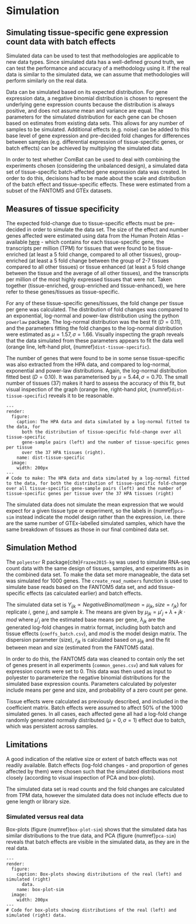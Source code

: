 # Simulation

## Simulating tissue-specific gene expression count data with batch effects
Simulated data can be used to test that methodologies are applicable to new data types. 
Since simulated data has a well-defined ground truth, we can test the performance and accuracy of a methodology using it. 
If the real data is similar to the simulated data, we can assume that methodologies will perform similarly on the real data.

Data can be simulated based on its expected distribution. 
For gene expression data, a negative binomial distribution is chosen to represent the underlying gene expression counts because the distribution is always positive, and does not assume mean and variance are equal. 
The parameters for the simulated distribution for each gene can be chosen based on estimates from existing data sets. 
This allows for any number of samples to be simulated. 
Additional effects (e.g. noise) can be added to this base level of gene expression and pre-decided fold changes for differences between samples (e.g. differential expression of tissue-specific genes, or batch effects) can be achieved by multiplying the simulated data. 

In order to test whether ComBat can be used to deal with combining the experiments chosen (considering the unbalanced design), a simulated data set of tissue-specific batch-affected gene expression data was created. 
In order to do this, decisions had to be made about the scale and distribution of the batch effect and tissue-specific effects. 
These were estimated from a subset of the FANTOM5 and GTEx datasets.

## Measures of tissue specificity
The expected fold-change due to tissue-specific effects must be pre-decided in order to simulate the data set. 
The size of the effect and number genes affected were estimated using data from the Human Protein Atlas - available [here](https://www.proteinatlas.org/download/proteinatlas.tsv.zip) -  which contains for each tissue-specific gene, the transcripts per million (TPM) for tissues that were found to be tissue-enriched (at least a 5 fold change, compared to all other tissues), group-enriched (at least a 5 fold change between the group of 2-7 tissues compared to all other tissues) or tissue enhanced (at least a 5 fold change between the tissue and the average of all other tissues), and the transcripts per million of the most highly expressed tissues that were not. 
Taken together (tissue-enriched, group-enriched and tissue-enhanced), we here refer to these genes/tissues as tissue-specific.

For any of these tissue-specific genes/tissues, the fold change per tissue per gene was calculated. 
The distribution of fold changes was compared to an exponential, log-normal and power-law distribution using the python `powerlaw` package. 
The log-normal distribution was the best fit ($D=0.11$), and the parameters fitting the fold changes to the log-normal distribution were estimated as $\mu=1.57, \sigma=1.66$. 
Visually inspecting the graph reveals that the data simulated from these parameters appears to fit the data well (orange line, left-hand plot, {numref}`dist-tissue-specific`).

The number of genes that were found to be in some sense tissue-specific was also extracted from the HPA data, and compared to log-normal, exponential and power-law distributions. 
Again, the log-normal distribution fitted best ($D=0.10$). It was parameterised by $\mu=5.44, \sigma=0.70$. 
The small number of tissues (37) makes it hard to assess the accuracy of this fit, but visual inspection of the graph (orange line, right-hand plot, {numref}`dist-tissue-specific`) reveals it to be reasonable.


```{code-cell} ipython3
---
render:
  figure:
    caption: The HPA data and data simulated by a log-normal fitted to the data, for
      both the distribution of tissue-specific fold-change over all tissue-specific
      gene-sample pairs (left) and the number of tissue-specific genes per tissue
      over the 37 HPA tissues (right).
    name: dist-tissue-specific
  image:
    width: 200px
---
# Code to make: The HPA data and data simulated by a log-normal fitted to the data, for both the distribution of tissue-specific fold-change over all tissue-specific gene-sample pairs (left) and the number of tissue-specific genes per tissue over the 37 HPA tissues (right)
```

The simulated data does not simulate the mean expression that we would expect for a given tissue type or experiment, so the labels in {numref}`pca-sim` instead indicate the model design rather than the expression, i.e. there are the same number of GTEx-labelled simulated samples, which have the same breakdown of tissues as those in our final combined data set.


## Simulation Method
The `polyester` R package{cite}`Frazee2015-kg` was used to simulate RNA-seq count data with the same design of tissues, samples, and experiments as in the combined data set. 
To make the data set more manageable, the data set was simulated for 1000 genes. The `create_read_numbers` function is used to simulate base reads based on the FANTOM5 data set, and add tissue-specific effects (as calculated earlier) and batch effects. 

The simulated data set is $Y_{ijk}\propto Negative Binomal (mean=\mu_{jk},size=r_{jk})$ for replicate $i$, gene $j$, and sample $k$. 
The means are given by $\mu_{jk}=\mu'_j+\lambda+{jk} \cdot mod$ where $\mu'_j$ are the estimated base means per gene, $\lambda_{jk}$ are the generated log-fold changes in matrix format, including both batch and tissue effects (`coeffs_batch.csv`), and $mod$ is the model design matrix. 
The dispersion parameter (size), $r_{jk}$ is calculated based on $\mu_{jk}$ and the fit between mean and size (estimated from the FANTOM5 data).

In order to do this, the FANTOM5 data was cleaned to contain only the set of genes present in all experiments (`common_genes.csv`) and `NaN` values for expression counts were set to 0. 
This data was then used as input to polyester to parameterize the negative binomial distributions for the simulated base expression counts. 
Parameters calculated by polyester include means per gene and size, and probability of a zero count per gene. 

Tissue effects were calculated as previously described, and included in the coefficient matrix. 
Batch effects were assumed to affect 50% of the 1000 simulated genes. 
In all cases, each affected gene all had a log-fold change randomly generated normally distributed ($\mu=0,\sigma=1$) effect due to batch, which was persistent across samples.

## Limitations
A good indication of the relative size or extent of batch effects was not readily available. 
Batch effects (log-fold changes - and proportion of genes affected by them) were chosen such that the simulated distributions most closely (according to visual inspection of PCA and box-plots).

The simulated data set is read counts and the fold changes are calculated from TPM data, however the simulated data does not include effects due to gene length or library size.

### Simulated versus real data
Box-plots (figure {numref}`box-plot-sim`) shows that the simulated data has similar distributions to the true data, and PCA (figure {numref}`pca-sim`) reveals that batch effects are visible in the simulated data, as they are in the real data.

```{code-cell} ipython3
---
render:
  figure:
    caption: Box-plots showing distributions of the real (left) and simulated (right)
      data.
    name: box-plot-sim
  image:
    width: 200px
---
# Code for box-plots showing distributions of the real (left) and simulated (right) data.
```